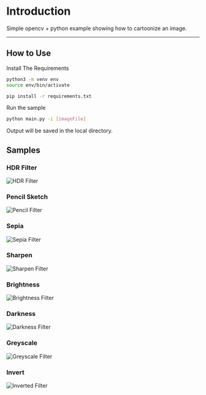 # Introduction

Simple opencv + python example showing how to cartoonize an image.

---

## How to Use

Install The Requirements

```bash
python3 -m venv env
source env/bin/activate

pip install -r requirements.txt
```

Run the sample

```bash
python main.py -i [imageFile]
```

Output will be saved in the local directory.

## Samples

### HDR Filter

![HDR Filter](https://i.ibb.co/qJvhY2h/hdrImage.jpg)

### Pencil Sketch

![Pencil Filter](https://i.ibb.co/B3cSG5Z/pencil.jpg)

### Sepia

![Sepia Filter](https://i.ibb.co/GtdBKnG/sepia.jpg)

### Sharpen

![Sharpen Filter](https://i.ibb.co/4g3VV0W/sharper.jpg)

### Brightness

![Brightness Filter](https://i.ibb.co/fY1q23V/brighter.jpg)

### Darkness

![Darkness Filter](https://i.ibb.co/ygB7cgY/darker.jpg)

### Greyscale

![Greyscale Filter](https://i.ibb.co/DbHHHds/grayscale.jpg)

### Invert

![Inverted Filter](https://i.ibb.co/y6vr0Xw/inverted.jpg)
